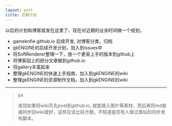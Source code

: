 ```yaml
---
layout: post
title: 近期计划
---
```


以后的计划和博客就发在这里了，现在对近期的业余时间做一个规划。

* gameknfie.github.io 后续开发, 对博客分类，归档
* gkENGINE的后续开发计划，加入到issues中
* 将SoftRenderer整理一下，放一个更易上手的版本到github上
* 将博客园上的部分文章搬到github.io
* 将gallery丰富起来
* 整理gkENGINE的快速上手指南，加入到gkENGINE的wiki
* 整理gkENGINE的资源制作文档，加入到gkENGINE的wiki

---

> ps
> 
> 发现如果将wiki页先post到github.io, 就能插入图片等素材，而后再将md直接同步回wiki就好，这样应该比较方便。不知道是否有人做过类似的同步发布脚本。
